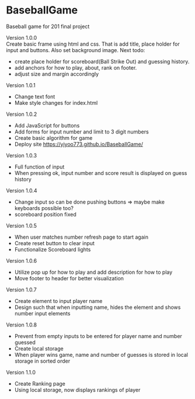 # BaseballGame
Baseball game for 201 final project

Version 1.0.0  
Create basic frame using html and css. 
That is add title, place holder for input and buttons. Also set background image.
Next todo:
- create place holder for scoreboard(Ball Strike Out) and guessing history.
- add anchors for how to play, about, rank on footer.
- adjust size and margin accordingly

Version 1.0.1
- Change text font
- Make style changes for index.html

Version 1.0.2
- Add JavaScript for buttons
- Add forms for input number and limit to 3 digit numbers
- Create basic algorithm for game
- Deploy site https://yjyoo773.github.io/BaseballGame/

Version 1.0.3
- Full function of input
- When pressing ok, input number and score result is displayed on guess history

Version 1.0.4
- Change input so can be done pushing buttons => maybe make keyboards possible too?
- scoreboard position fixed

Version 1.0.5
- When user matches number refresh page to start again
- Create reset button to clear input
- Functionalize Scoreboard lights

Version 1.0.6
- Utilize pop up for how to play and add description for how to play
- Move footer to header for better visualization

Version 1.0.7
- Create element to input player name
- Design such that when inputting name, hides the element and shows number input elements

Version 1.0.8
- Prevent from empty inputs to be entered for player name and number guessed
- Create local storage
- When player wins game, name and number of guesses is stored in local storage in sorted order

Version 1.1.0
- Create Ranking page
- Using local storage, now displays rankings of player
